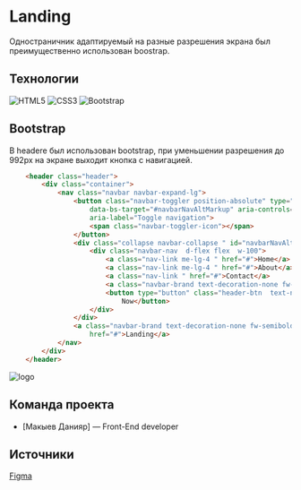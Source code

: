 # Landing
Одностраничник адаптируемый на разные разрешения экрана был преимущественно использован boostrap.
## Технологии
![HTML5](https://img.shields.io/badge/html5-%23E34F26.svg?style=for-the-badge&logo=html5&logoColor=white)
![CSS3](https://img.shields.io/badge/css3-%231572B6.svg?style=for-the-badge&logo=css3&logoColor=white)
![Bootstrap](https://img.shields.io/badge/bootstrap-%238511FA.svg?style=for-the-badge&logo=bootstrap&logoColor=white)
## Bootstrap
В headere был использован bootstrap, при уменьшении разрешения до 992px на экране выходит кнопка с навигацией. 
``` html
    <header class="header">
        <div class="container">
            <nav class="navbar navbar-expand-lg">
                <button class="navbar-toggler position-absolute" type="button" data-bs-toggle="collapse"
                    data-bs-target="#navbarNavAltMarkup" aria-controls="navbarNavAltMarkup" aria-expanded="false"
                    aria-label="Toggle navigation">
                    <span class="navbar-toggler-icon"></span>
                </button>
                <div class="collapse navbar-collapse " id="navbarNavAltMarkup">
                    <div class="navbar-nav  d-flex flex  w-100">
                        <a class="nav-link me-lg-4 " href="#">Home</a>
                        <a class="nav-link me-lg-4 " href="#">About</a>
                        <a class="nav-link " href="#">Contact</a>
                        <a class="navbar-brand text-decoration-none fw-semibold ms-auto me-auto" href="#">Landing</a>
                        <button type="button" class="header-btn  text-nowrap border-0 text-white ">Buy
                            Now</button>
                    </div>
                </div>
                <a class="navbar-brand text-decoration-none fw-semibold ms-auto me-auto navbar-brand2"
                    href="#">Landing</a>
            </nav>
        </div>
    </header>


```
![logo](img/readme-pic.png.png)

## Команда проекта


- [Макыев Данияр] — Front-End developer

## Источники
[Figma](https://www.figma.com/file/yEgxlUIyQTkZhvjEuxQ2yI/Figma-Website-Template---Landing-Page-(Free)-(Community)?type=design&node-id=108-1324&mode=design&t=0caGRVc5b7qANqjO-0)
